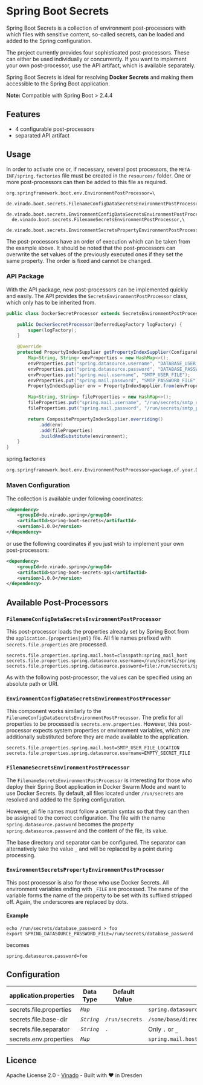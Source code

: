 Spring Boot Secrets
===================

Spring Boot Secrets is a collection of environment post-processors with which
files with sensitive content, so-called secrets, can be loaded and added to
the Spring configuration.

The project currently provides four sophisticated post-processors. These can
either be used individually or concurrently. If you want to implement your
own post-processor, use the API artifact, which is available separately.

Spring Boot Secrets is ideal for resolving **Docker Secrets** and making them
accessible to the Spring Boot application.

**Note:** Compatible with Spring Boot > 2.4.4


Features
--------

* 4 configurable post-processors
* separated API artifact


Usage
-----

In order to activate one or, if necessary, several post processors, the
`META-INF/spring.factories` file must be created in the `resources/` folder.
One or more post-processors can then be added to this file as required.

```properties
org.springframework.boot.env.EnvironmentPostProcessor=\
  de.vinado.boot.secrets.FilenameConfigDataSecretsEnvironmentPostProcessor,\
  de.vinado.boot.secrets.EnvironmentConfigDataSecretsEnvironmentPostProcessor,\
  de.vinado.boot.secrets.FilenameSecretsEnvironmentPostProcessor,\
  de.vinado.boot.secrets.EnvironmentSecretsPropertyEnvironmentPostProcessor
```

The post-processors have an order of execution which can be taken from the
example above. It should be noted that the post-processors can overwrite the
set values of the previously executed ones if they set the same property. The
order is fixed and cannot be changed.

### API Package

With the API package, new post-processors can be implemented quickly and easily.
The API provides the `SecretsEnvironmentPostProcessor` class, which only has to
be inherited from.

```java
public class DockerSecretProcessor extends SecretsEnvironmentPostProcessor {

    public DockerSecretProcessor(DeferredLogFactory logFactory) {
        super(logFactory);
    }

    @Override
    protected PropertyIndexSupplier getPropertyIndexSupplier(ConfigurableEnvironment environment) {
        Map<String, String> envProperties = new HashMap<>();
        envProperties.put("spring.datasource.username", "DATABASE_USER_FILE");
        envProperties.put("spring.datasource.password", "DATABASE_PASSWORD_FILE");
        envProperties.put("spring.mail.username", "SMTP_USER_FILE");
        envProperties.put("spring.mail.password", "SMTP_PASSWORD_FILE");
        PropertyIndexSupplier env = PropertyIndexSupplier.from(envProperties);

        Map<String, String> fileProperties = new HashMap<>();
        fileProperties.put("spring.mail.username", "/run/secrets/smtp_username");
        fileProperties.put("spring.mail.password", "/run/secrets/smtp_password");

        return CompositePropertyIndexSupplier.overriding()
            .add(env)
            .add(fileProperties)
            .buildAndSubstitute(environment);
    }
}
```

spring.factories
```properties
org.springframework.boot.env.EnvironmentPostProcessor=package.of.your.DockerSecretProcessor
```

### Maven Configuration

The collection is available under following coordinates:

```xml
<dependency>
    <groupId>de.vinado.spring</groupId>
    <artifactId>spring-boot-secrets</artifactId>
    <version>1.0.0</version>
</dependency>
```

or use the following coordinates if you just wish to implement your own
post-processors:

```xml
<dependency>
    <groupId>de.vinado.spring</groupId>
    <artifactId>spring-boot-secrets-api</artifactId>
    <version>1.0.0</version>
</dependency>
```


Available Post-Processors
---------------------------

### `FilenameConfigDataSecretsEnvironmentPostProcessor`

This post-processor loads the properties already set by Spring Boot from the
`application.{properties|yml}` file. All file names prefixed with
`secrets.file.properties` are processed.

```properties
secrets.file.properties.spring.mail.host=classpath:spring_mail_host
secrets.file.properties.spring.datasource.username=/run/secrets/spring.datasource.username
secrets.file.properties.spring.datasource.password=file:/run/secrets/spring.datasource.password
```

As with the following post-processor, the values can be specified using an
absolute path or URI.

### `EnvironmentConfigDataSecretsEnvironmentPostProcessor`

This component works similarly to the
`FilenameConfigDataSecretsEnvironmentPostProcessor`. The prefix for all
properties to be processed is `secrets.env.properties`. However, this
post-processor expects system properties or environment variables, which are
additionally substituted before they are made available to the application.

```properties
secrets.file.properties.spring.mail.host=SMTP_USER_FILE_LOCATION
secrets.file.properties.spring.datasource.username=EMPTY_SECRET_FILE
```

### `FilenameSecretsEnvironmentPostProcessor`

The `FilenameSecretsEnvironmentPostProcessor` is interesting for those who
deploy their Spring Boot application in Docker Swarm Mode and want to use
Docker Secrets. By default, all files located under `/run/secrets` are resolved
and added to the Spring configuration.

However, all file names must follow a certain syntax so that they can then be
assigned to the correct configuration. The file with the name
`spring.datasource.password` becomes the property `spring.datasource.password`
and the content of the file, its value.

The base directory and separator can be configured. The separator can
alternatively take the value `_` and will be replaced by a point during
processing.

### `EnvironmentSecretsPropertyEnvironmentPostProcessor`

This post processor is also for those who use Docker Secrets. All environment
variables ending with `_FILE` are processed. The name of the variable forms the
name of the property to be set with its suffixed stripped off. Again, the
underscores are replaced by dots.

#### Example

```shell
echo /run/secrets/database_password > foo
export SPRING_DATASOURCE_PASSWORD_FILE=/run/secrets/database_password
```

becomes

```properties
spring.datasource.password=foo
```


Configuration
-------------

| application.properties  | Data Type  | Default Value  | Example                                                              | Post-Processor                                         |
| ----------------------- | ---------- | -------------- | -------------------------------------------------------------------- | ------------------------------------------------------ |
| secrets.file.properties | _`Map`_    |                | `spring.datasource.username=/run/secrets/spring.datasource.username` | `FilenameConfigDataSecretsEnvironmentPostProcessor`    |
| secrets.file.base-dir   | _`String`_ | `/run/secrets` | `/some/base/directory`                                               | `FilenameSecretsEnvironmentPostProcessor`              |
| secrets.file.separator  | _`String`_ | `.`            | Only `.` or `_`                                                      | `FilenameSecretsEnvironmentPostProcessor`              |
| secrets.env.properties  | _`Map`_    |                | `spring.mail.host=SMTP_USER_FILE`                                    | `EnvironmentConfigDataSecretsEnvironmentPostProcessor` |


Licence
-------

Apache License 2.0 - [Vinado](https://vinado.de) - Built with :heart: in Dresden
